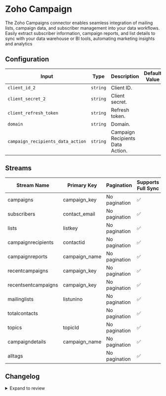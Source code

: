 # Zoho Campaign
The Zoho Campaigns connector enables seamless integration of mailing lists, campaign data, and subscriber management into your data workflows. Easily extract subscriber information, campaign reports, and list details to sync with your data warehouse or BI tools, automating marketing insights and analytics

## Configuration

| Input | Type | Description | Default Value |
|-------|------|-------------|---------------|
| `client_id_2` | `string` | Client ID.  |  |
| `client_secret_2` | `string` | Client secret.  |  |
| `client_refresh_token` | `string` | Refresh token.  |  |
| `domain` | `string` | Domain.  |  |
| `campaign_recipients_data_action` | `string` | Campaign Recipients Data Action.  |  |

## Streams
| Stream Name | Primary Key | Pagination | Supports Full Sync | Supports Incremental |
|-------------|-------------|------------|---------------------|----------------------|
| campaigns | campaign_key | No pagination | ✅ |  ❌  |
| subscribers | contact_email | No pagination | ✅ |  ❌  |
| lists | listkey | No pagination | ✅ |  ❌  |
| campaignrecipients | contactid | No pagination | ✅ |  ❌  |
| campaignreports | campaign_name | No pagination | ✅ |  ❌  |
| recentcampaigns | campaign_key | No pagination | ✅ |  ❌  |
| recentsentcampaigns | campaign_key | No pagination | ✅ |  ❌  |
| mailinglists | listunino | No pagination | ✅ |  ❌  |
| totalcontacts |  | No pagination | ✅ |  ❌  |
| topics | topicId | No pagination | ✅ |  ❌  |
| campaigndetails | campaign_name | No pagination | ✅ |  ❌  |
| alltags |  | No pagination | ✅ |  ❌  |

## Changelog

<details>
  <summary>Expand to review</summary>

| Version          | Date              | Pull Request | Subject        |
|------------------|-------------------|--------------|----------------|
| 0.0.1 | 2024-10-14 | | Initial release by [@bishalbera](https://github.com/bishalbera) via Connector Builder |

</details>
